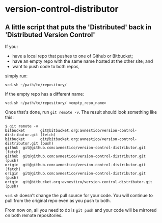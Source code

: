 # version-control-distributor

## A little script that puts the 'Distributed' back in 'Distributed Version Control'

If you:

  * have a local repo that pushes to one of Github or Bitbucket;
  * have an empty repo with the same name hosted at the other site; and
  * want to push code to both repos,

simply run:

    vcd.sh ~/path/to/repository/

If the empty repo has a different name:

    vcd.sh ~/path/to/repository/ <empty_repo_name>

Once that's done, run `git remote -v`. The result should look something like this:

    $ git remote -v
    bitbucket       git@bitbucket.org:avnestico/version-control-distributor.git (fetch)
    bitbucket       git@bitbucket.org:avnestico/version-control-distributor.git (push)
    github  git@github.com:avnestico/version-control-distributor.git (fetch)
    github  git@github.com:avnestico/version-control-distributor.git (push)
    origin  git@github.com:avnestico/version-control-distributor.git (fetch)
    origin  git@github.com:avnestico/version-control-distributor.git (push)
    origin  git@bitbucket.org:avnestico/version-control-distributor.git (push)

`vcd.sh` doesn't change the pull source for your code. You will continue to pull from the original repo even as you push to both.

From now on, all you need to do is `git push` and your code will be mirrored on both remote repositories.
